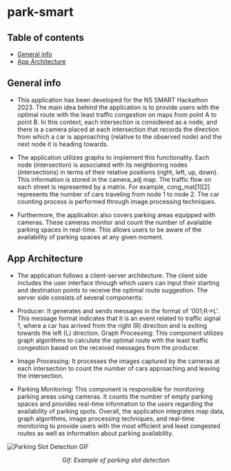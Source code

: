 # park-smart

## Table of contents
* [General info](#general-info)
* [App Architecture](#app-architecture)


## General info

 * This application has been developed for the NS SMART Hackathon 2023. The main idea behind the application is to provide users with the optimal route with the least traffic congestion on maps from point A to point B. In this context, each intersection is considered as a node, and there is a camera placed at each intersection that records the direction from which a car is approaching (relative to the observed node) and the next node it is heading towards.

 * The application utilizes graphs to implement this functionality. Each node (intersection) is associated with its neighboring nodes (intersections) in terms of their relative positions (right, left, up, down). This information is stored in the camera_adj map. The traffic flow on each street is represented by a matrix. For example, cong_mat[1][2] represents the number of cars traveling from node 1 to node 2. The car counting process is performed through image processing techniques.

 * Furthermore, the application also covers parking areas equipped with cameras. These cameras monitor and count the number of available parking spaces in real-time. This allows users to be aware of the availability of parking spaces at any given moment.

## App Architecture

 * The application follows a client-server architecture. The client side includes the user interface through which users can input their starting and destination points to receive the optimal route suggestion. The server side consists of several components:

 * Producer: It generates and sends messages in the format of '001;R->L'. This message format indicates that it is an event related to traffic signal 1, where a car has arrived from the right (R) direction and is exiting towards the left (L) direction.
Graph Processing: This component utilizes graph algorithms to calculate the optimal route with the least traffic congestion based on the received messages from the producer.
 * Image Processing: It processes the images captured by the cameras at each intersection to count the number of cars approaching and leaving the intersection.
 * Parking Monitoring: This component is responsible for monitoring parking areas using cameras. It counts the number of empty parking spaces and provides real-time information to the users regarding the availability of parking spots.
Overall, the application integrates map data, graph algorithms, image processing techniques, and real-time monitoring to provide users with the most efficient and least congested routes as well as information about parking availability.

![Parking Slot Detection GIF](https://github.com/rbojan2000/park-smart/blob/main/parking_slot_detection/detection_poc.gif)
<figure>
  <figcaption align = "center"><i>Gif: Example of parking slot detection</i></figcaption>
</figure>


